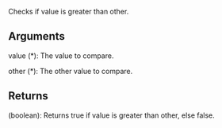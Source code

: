 Checks if value is greater than other.


## Arguments
value (*): The value to compare.

other (*): The other value to compare.


## Returns
(boolean): Returns true if value is greater than other, else false.
